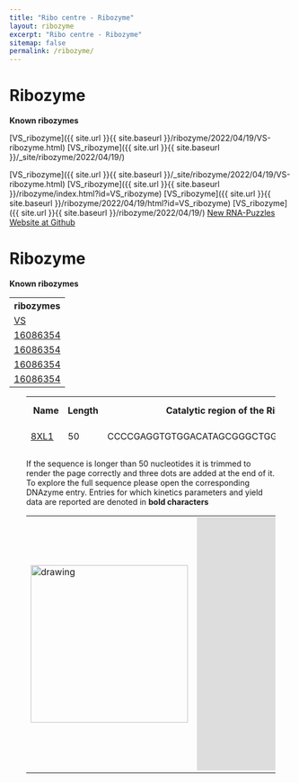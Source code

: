 ```yaml
---
title: "Ribo centre - Ribozyme"
layout: ribozyme
excerpt: "Ribo centre - Ribozyme"
sitemap: false
permalink: /ribozyme/
---
```


# Ribozyme

**Known ribozymes**

[VS_ribozyme]({{ site.url }}{{ site.baseurl }}/ribozyme/2022/04/19/VS-ribozyme.html)
[VS_ribozyme]({{ site.url }}{{ site.baseurl }}/_site/ribozyme/2022/04/19/)
<!--Read more [here]({{ site.url }}{{ site.baseurl }}/ribozyme/2022/04/19/VS-ribozyme.html)-->
<!--[VS_ribozyme]({{ site.url }}{{ site.baseurl }}/structure/index.html?id=VS_ribozyme)-->
[VS_ribozyme]({{ site.url }}{{ site.baseurl }}/_site/ribozyme/2022/04/19/VS-ribozyme.html)
[VS_ribozyme]({{ site.url }}{{ site.baseurl }}/ribozyme/index.html?id=VS_ribozyme)
[VS_ribozyme]({{ site.url }}{{ site.baseurl }}/ribozyme/2022/04/19/html?id=VS_ribozyme)
[VS_ribozyme]({{ site.url }}{{ site.baseurl }}/ribozyme/2022/04/19/)
<a href="/blog/2018/01/25/new-rna-puzzles-website-at-github/" itemprop="url">New RNA-Puzzles Website at Github</a>
# Ribozyme

**Known ribozymes**

<html lang="en">
  <head>
    <meta charset="utf-8">
  </head>
    <tbody>
        <table id="table_id" class="table table-striped table-bordered" cellspacing="0" width="100%">
        <tr>
        <th>ribozymes</th>   
        </tr>
        <tr>
        <td><a href="https://www.ribocentre.org/ribozyme/2022/04/19/VS_ribozyme.html" itemprop="url">VS</a></td>
        </tr>
        <tr>
        <td><a href="https://www.ncbi.nlm.nih.gov/pubmed/16086354/">16086354</a></td>
        </tr>
        <tr>
        <td><a href="https://www.ncbi.nlm.nih.gov/pubmed/16086354/">16086354</a></td>
        </tr>
        <tr>
        <td><a href="https://www.ncbi.nlm.nih.gov/pubmed/16086354/">16086354</a></td>
        </tr>
        <tr>
        <td><a href="https://www.ncbi.nlm.nih.gov/pubmed/16086354/">16086354</a></td>
        </tr>
        </table>
    </tbody>
</html>

 <div  style="padding-top: 0px; padding-bottom: 50px; padding-left: 30px; padding-right: 30px;">



<table id="dnazymes_table" class="table table-striped table-bordered" cellspacing="0" width="100%">
  <thead>
    <tr>
      <th><a href="/DNAmoreDB/help#help5"><i class="fas fa-question-circle"></i></a>&nbsp;Name</th>
      <th>Length</th>
      <th><a href="/DNAmoreDB/help#help12"><i class="fas fa-question-circle"></i></a>&nbsp;Catalytic region of the Ribozyme</th>
      <th><a href="/DNAmoreDB/help#help4"><i class="fas fa-question-circle"></i></a>&nbsp;Reaction</th>
      <th><a href="/DNAmoreDB/help#help6"><i class="fas fa-question-circle"></i></a>&nbsp;Metal ions/cofactors</th>
    </tr>
    <tr>
      <td name="td0"><a href="https://www.ncbi.nlm.nih.gov/pubmed/16086354">8XL1</a></td>
      <td name="td1">50</td>
      <td name="td2">CCCCGAGGTGTGGACATAGCGGGCTGGTGTGGCGCGCAGT...</td>
      <td name="td3">RNA ligation</td>
      <td name="td4">Mn2+</td>
    </tr>
  </thead>
</table>


If the sequence is longer than 50 nucleotides it is trimmed to render the page correctly and three dots are added at the end of it.
To explore the full sequence please open the corresponding DNAzyme entry. Entries for which kinetics parameters and yield data are reported are denoted in <b>bold characters</b>

<table><tr>
<td><img src="https://www.ribocentre.org/images/VS_ribozymePic/VS2D.png" alt="drawing" style="height:280px" border=0></td>
<td><iframe src="http://nibiru.tbi.univie.ac.at/forna/forna.html?id=fasta&file=%3Ecircular_rna\nCUGCUCCACGCAAGGAGGUGGACUUAAGCGGCUCAUCCGGGUCUGCGAUAUCCACUGCGCGGUAUGCGCUCGCGAGUUCGAAUCUCGUCGCCAGUACACUGACUUCACUGGCGUGUCCGAGUGGUUAGGCAA\n..(((((((....(((((((((.....(((((((....))).))))....))))))((((.....))))..(((((.......)))))(((((((...........)))))))..)))..))))...)))..*" align="center" height="450px" width="450px" seamless='seamless' frameBorder="0" AllowFullScreen></iframe></td>
</tr></table><br>




